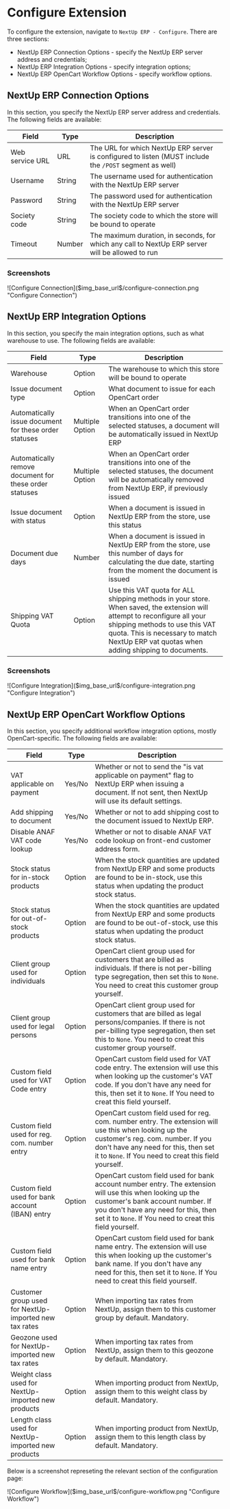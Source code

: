 # Configure Extension

To configure the extension, navigate to `NextUp ERP - Configure`. There are three sections:
- NextUp ERP Connection Options - specify the NextUp ERP server address and credentials;
- NextUp ERP Integration Options - specify integration options;
- NextUp ERP OpenCart Workflow Options - specify workflow options.
<div class="mp-page-break"></div>

## NextUp ERP Connection Options 

In this section, you specify the NextUp ERP server address and credentials. The following fields are available:

| Field           | Type    | Description |
| --------------- | ------- | --------- |
| Web service URL | URL     | The URL for which NextUp ERP server is configured to listen (MUST include the `/POST` segment as well) |
| Username        | String  | The username used for authentication with the NextUp ERP server |
| Password        | String  | The password used for authentication with the NextUp ERP server |
| Society code    | String  | The society code to which the store will be bound to operate |
| Timeout         | Number  | The maximum duration, in seconds, for which any call to NextUp ERP server will be allowed to run |

### Screenshots

<div class="mp-page-screenshot" markdown="1">
![Configure Connection]($img_base_url$/configure-connection.png "Configure Connection")
</div>

<div class="mp-page-break"></div>

## NextUp ERP Integration Options

In this section, you specify the main integration options, such as what warehouse to use. The following fields are available:

| Field                 | Type    | Description |
| --------------------- | ------- | ----------- |
| Warehouse | Option | The warehouse to which this store will be bound to operate |
| Issue document type | Option  | What document to issue for each OpenCart order |
| Automatically issue document for these order statuses | Multiple Option | When an OpenCart order transitions into one of the selected statuses, a document will be automatically issued in NextUp ERP |
| Automatically remove document for these order statuses | Multiple Option | When an OpenCart order transitions into one of the selected statuses, the document will be automatically removed from NextUp ERP, if previously issued |
| Issue document with status | Option | When a document is issued in NextUp ERP from the store, use this status |
| Document due days | Number | When a document is issued in NextUp ERP from the store, use this number of days for calculating the due date, starting from the moment the document is issued |
| Shipping VAT Quota | Option | Use this VAT quota for ALL shipping methods in your store. When saved, the extension will attempt to reconfigure all your shipping methods to use this VAT quota. This is necessary to match NextUp ERP vat quotas when adding shipping to documents. |

<div class="mp-page-break"></div>

### Screenshots

<div class="mp-page-screenshot" markdown="1">
![Configure Integration]($img_base_url$/configure-integration.png "Configure Integration")
</div>
<div class="mp-page-break"></div>

## NextUp ERP OpenCart Workflow Options

In this section, you specify additional workflow integration options, mostly OpenCart-specific. The following fields are available:

| Field           | Type    | Description |
| --------------- | ------- | ----------- |
| VAT applicable on payment | Yes/No  | Whether or not to send the "is vat applicable on payment" flag to NextUp ERP when issuing a document. If not sent, then NextUp will use its default settings. |
| Add shipping to document | Yes/No  | Whether or not to add shipping cost to the document issued to NextUp ERP. |
| Disable ANAF VAT code lookup | Yes/No | Whether or not to disable ANAF VAT code lookup on front-end customer address form. |
| Stock status for in-stock products | Option  | When the stock quantities are updated from NextUp ERP and some products are found to be in-stock, use this status when updating the product stock status. |
| Stock status for out-of-stock products | Option  | When the stock quantities are updated from NextUp ERP and some products are found to be out-of-stock, use this status when updating the product stock status. |
| Client group used for individuals | Option | OpenCart client group used for customers that are billed as individuals. If there is not per-billing type segregation, then set this to `None`. You need to creat this customer group yourself. |
| Client group used for legal persons | Option | OpenCart client group used for customers that are billed as legal persons/companies. If there is not per-billing type segregation, then set this to `None`. You need to creat this customer group yourself. |
| Custom field used for VAT Code entry | Option | OpenCart custom field used for VAT code entry. The extension will use this when looking up the customer's VAT code. If you don't have any need for this, then set it to `None`. If You need to creat this field yourself. |
| Custom field used for reg. com. number entry | Option | OpenCart custom field used for reg. com. number entry. The extension will use this when looking up the customer's reg. com. number. If you don't have any need for this, then set it to `None`. If You need to creat this field yourself. |
| Custom field used for bank account (IBAN) entry | Option | OpenCart custom field used for bank account number entry. The extension will use this when looking up the customer's bank account number. If you don't have any need for this, then set it to `None`. If You need to creat this field yourself. |
| Custom field used for bank name entry | Option | OpenCart custom field used for bank name entry. The extension will use this when looking up the customer's bank name. If you don't have any need for this, then set it to `None`. If You need to creat this field yourself. |
| Customer group used for NextUp-imported new tax rates | Option | When importing tax rates from NextUp, assign them to this customer group by default. Mandatory. |
| Geozone used for NextUp-imported new tax rates | Option | When importing tax rates from NextUp, assign them to this geozone by default. Mandatory. |
| Weight class used for NextUp-imported new products | Option | When importing product from NextUp, assign them to this weight class by default. Mandatory. |
| Length class used for NextUp-imported new products | Option | When importing product from NextUp, assign them to this length class by default. Mandatory. |

Below is a screenshot represeting the relevant section of the configuration page:

<div class="mp-page-screenshot" markdown="1">
![Configure Workflow]($img_base_url$/configure-workflow.png "Configure Workflow")
</div>
<div class="mp-page-break"></div>